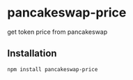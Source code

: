 # pancakeswap-price

get token price from pancakeswap

## Installation

```
npm install pancakeswap-price
```
